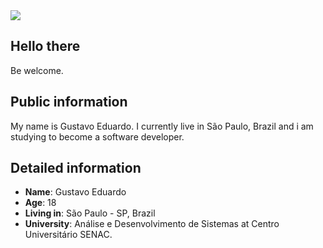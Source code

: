  </div>
  </a>
    <a target='_blank' href="https://www.linkedin.com/in/gustavo-eduardo09/">
        <img src="https://img.shields.io/badge/LinkedIn-0077B5?style=for-the-badge&logo=linkedin&logoColor=white">
   </a>
        
    
</div>

## Hello there

Be welcome.

## Public information

My name is Gustavo Eduardo. I currently live in São Paulo, Brazil and i am studying to become a software developer. 

## Detailed information

* **Name**: Gustavo Eduardo
* **Age**: 18
* **Living in**: São Paulo - SP, Brazil
* **University**: Análise e Desenvolvimento de Sistemas at Centro Universitário SENAC.

</div>


  
  
  
 
 </div>
